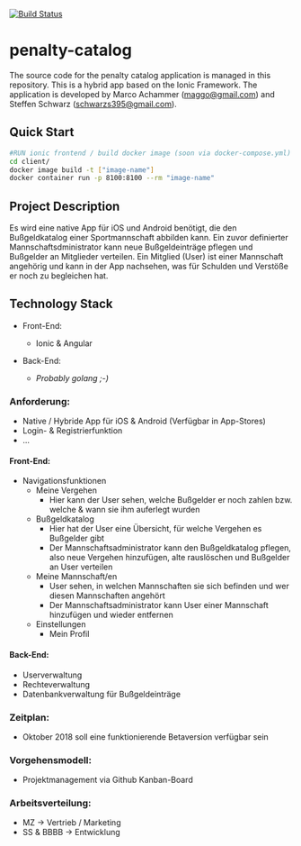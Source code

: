 [![Build Status](https://travis-ci.org/steffen3112/penalty-catalog.svg?branch=master)](https://travis-ci.org/steffen3112/penalty-catalog)

# penalty-catalog
The source code for the penalty catalog application is managed in this repository.  This is a hybrid app based on the Ionic Framework.  The application is developed by Marco Achammer (maggo@gmail.com) and Steffen Schwarz (schwarzs395@gmail.com).

## Quick Start

```bash
#RUN ionic frontend / build docker image (soon via docker-compose.yml)
cd client/
docker image build -t ["image-name"]
docker container run -p 8100:8100 --rm "image-name"
```
## Project Description
Es wird eine native App für iOS und Android benötigt, die den Bußgeldkatalog einer Sportmannschaft abbilden kann. Ein zuvor definierter Mannschaftsdministrator kann neue Bußgeldeinträge pflegen und Bußgelder an Mitglieder verteilen. Ein Mitglied (User) ist einer Mannschaft angehörig und kann in der App nachsehen, was für Schulden und Verstöße er noch zu begleichen hat.

## Technology Stack
- Front-End:
    - Ionic & Angular
  
- Back-End:
    - *Probably golang ;-)*


### Anforderung:
- Native / Hybride App für iOS & Android (Verfügbar in App-Stores)
- Login- & Registrierfunktion
- ...

#### Front-End:
- Navigationsfunktionen
	- Meine Vergehen
		- Hier kann der User sehen, welche Bußgelder er noch zahlen bzw. welche & wann sie ihm auferlegt wurden
	- Bußgeldkatalog
		- Hier hat der User eine Übersicht, für welche Vergehen es Bußgelder gibt
		- Der Mannschaftsadministrator kann den Bußgeldkatalog pflegen, also neue Vergehen hinzufügen, alte rauslöschen und Bußgelder an User verteilen
	- Meine Mannschaft/en
		- User sehen, in welchen Mannschaften sie sich befinden und wer diesen Mannschaften angehört
		- Der Mannschaftsadministrator kann User einer Mannschaft hinzufügen und wieder entfernen
	- Einstellungen
		- Mein Profil

#### Back-End:
- Userverwaltung
- Rechteverwaltung
- Datenbankverwaltung für Bußgeldeinträge

### Zeitplan:
- Oktober 2018 soll eine funktionierende Betaversion verfügbar sein

### Vorgehensmodell:
- Projektmanagement via Github Kanban-Board

### Arbeitsverteilung:
- MZ -> Vertrieb / Marketing
- SS & BBBB -> Entwicklung